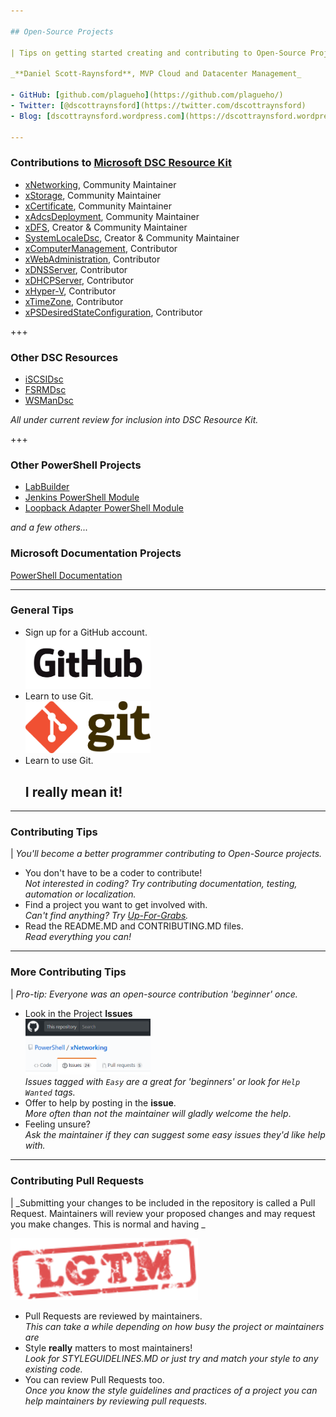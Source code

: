 ```yaml
---

## Open-Source Projects

| Tips on getting started creating and contributing to Open-Source Projects

_**Daniel Scott-Raynsford**, MVP Cloud and Datacenter Management_

- GitHub: [github.com/plagueho](https://github.com/plagueho/)
- Twitter: [@dscottraynsford](https://twitter.com/dscottraynsford)
- Blog: [dscottraynsford.wordpress.com](https://dscottraynsford.wordpress.com)

---
```


### Contributions to [Microsoft DSC Resource Kit](https://github.com/PowerShell/DscResources/blob/master/Maintainers.md#current-maintainers)

- [xNetworking](https://github.com/PowerShell/xNetworking), Community Maintainer
- [xStorage](https://github.com/PowerShell/xStorage), Community Maintainer
- [xCertificate](https://github.com/PowerShell/xCertificate), Community Maintainer
- [xAdcsDeployment](https://github.com/PowerShell/xAdcsDeployment), Community Maintainer
- [xDFS](https://github.com/PowerShell/xDFS), Creator & Community Maintainer
- [SystemLocaleDsc](https://github.com/PowerShell/SystemLocaleDsc), Creator & Community Maintainer
- [xComputerManagement](https://github.com/PowerShell/xComputerManagement), Contributor
- [xWebAdministration](https://github.com/PowerShell/xWebAdministration), Contributor
- [xDNSServer](https://github.com/PowerShell/xDNSServer), Contributor
- [xDHCPServer](https://github.com/PowerShell/xDHCPServer), Contributor
- [xHyper-V](https://github.com/PowerShell/xHyper-V), Contributor
- [xTimeZone](https://github.com/PowerShell/xTimeZone), Contributor
- [xPSDesiredStateConfiguration](https://github.com/PowerShell/xPSDesiredStateConfiguration), Contributor

+++

### Other DSC Resources

- [iSCSIDsc](https://github.com/PlagueHO/iSCSIDsc)
- [FSRMDsc](https://github.com/PlagueHO/FSRMDsc)
- [WSManDsc](https://github.com/PlagueHO/WSManDsc)

_All under current review for inclusion into DSC Resource Kit._

+++

### Other PowerShell Projects

- [LabBuilder](https://github.com/PlagueHO/LabBuilder)
- [Jenkins PowerShell Module](https://github.com/PlagueHO/Jenkins)
- [Loopback Adapter PowerShell Module](https://github.com/PlagueHO/Jenkins)

_and a few others..._

### Microsoft Documentation Projects

[PowerShell Documentation](https://github.com/PowerShell/PowerShell-Docs)

---

### General Tips

- Sign up for a GitHub account.<br><img src="https://github.com/PlagueHO/GettingStartedWithOSS/raw/master/images/GitHub_Logo.png" alt="Github" style="width: 200px; border-width: 0px;"/> <!-- .element: class="fragment" -->
- Learn to use Git.<br><img src="https://github.com/PlagueHO/GettingStartedWithOSS/raw/master/images/Git_Logo.png" alt="Git" style="width: 200px; border-width: 0px;"/> <!-- .element: class="fragment" -->
- Learn to use Git.<br><h2>I really mean it!</h2> <!-- .element: class="fragment" -->

---

### Contributing Tips

| _You'll become a better programmer contributing to Open-Source projects._

- You don't have to be a coder to contribute!<br>_Not interested in coding? Try contributing documentation, testing, automation or localization._ <!-- .element: class="fragment" -->
- Find a project you want to get involved with.<br>_Can't find anything? Try [Up-For-Grabs](http://up-for-grabs.net/#/)._ <!-- .element: class="fragment" -->
- Read the README.MD and CONTRIBUTING.MD files.<br>_Read everything you can!_ <!-- .element: class="fragment" -->

---

### More Contributing Tips

| _Pro-tip: Everyone was an open-source contribution 'beginner' once._

- Look in the Project **Issues**<br><img src="https://github.com/PlagueHO/GettingStartedWithOSS/raw/master/images/GitHub_Issues.png" alt="Git" style="width: 200px; border-width: 0px;"/><br>_Issues tagged with `Easy` are a great for 'beginners' or look for `Help Wanted` tags._ <!-- .element: class="fragment" -->
- Offer to help by posting in the **issue**.<br>_More often than not the maintainer will gladly welcome the help_. <!-- .element: class="fragment" -->
- Feeling unsure?<br>_Ask the maintainer if they can suggest some easy issues they'd like help with._ <!-- .element: class="fragment" -->

---

### Contributing Pull Requests

| _Submitting your changes to be included in the repository is called a Pull Request. Maintainers will review your proposed changes and may request you make changes. This is normal and having _

<img src="https://github.com/PlagueHO/GettingStartedWithOSS/raw/master/images/lgtm.png" alt="Git" style="width: 300px; border-width: 0px;"/>

- Pull Requests are reviewed by maintainers.<br>_This can take a while depending on how busy the project or maintainers are_
- Style **really** matters to most maintainers!<br>_Look for STYLEGUIDELINES.MD or just try and match your style to any existing code._
- You can review Pull Requests too.<br>_Once you know the style guidelines and practices of a project you can help maintainers by reviewing pull requests._



